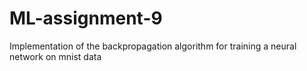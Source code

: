 # ML-assignment-9
Implementation of the backpropagation algorithm for training a neural network on mnist data
